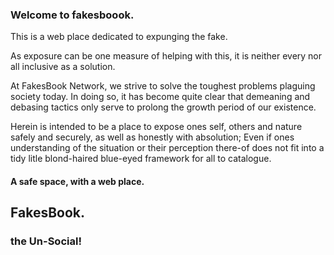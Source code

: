 ### Welcome to fakesboook.

This is a web place dedicated to expunging the fake.

As exposure can be one measure of helping with this, it is neither every nor all inclusive as a solution.

At FakesBook Network, we strive to solve the toughest problems plaguing society today.  In doing so, it has become quite clear that demeaning and debasing tactics only serve to prolong the growth period of our existence.

Herein is intended to be a place to expose ones self, others and nature safely and securely, as well as honestly with absolution; Even if ones understanding of the situation or their perception there-of does not fit into a tidy litle blond-haired blue-eyed framework for all to catalogue.

#### A safe space, with a web place.

## FakesBook.
### the Un-Social!
